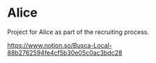 # Alice

Project for Alice as part of the recruiting process.

https://www.notion.so/Busca-Local-88b2762594fe4cf5b30e05c0ac3bdc28
